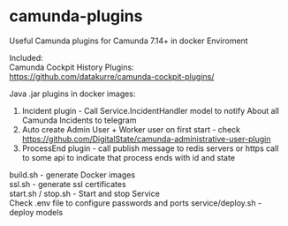 # camunda-plugins

Useful Camunda plugins for Camunda 7.14+ in docker Enviroment   

Included:   
Camunda Cockpit History Plugins:   
https://github.com/datakurre/camunda-cockpit-plugins/   

Java .jar plugins in docker images:
1. Incident plugin - Call Service.IncidentHandler model to notify About all Camunda Incidents to telegram   
2. Auto create Admin User + Worker user on first start - check https://github.com/DigitalState/camunda-administrative-user-plugin   
3. ProcessEnd plugin - call publish message to redis servers or https call to some api to indicate that process ends with id and state   

build.sh - generate Docker images   
ssl.sh - generate ssl certificates   
start.sh / stop.sh - Start and stop Service   
Check .env file to configure passwords and ports
service/deploy.sh - deploy models

